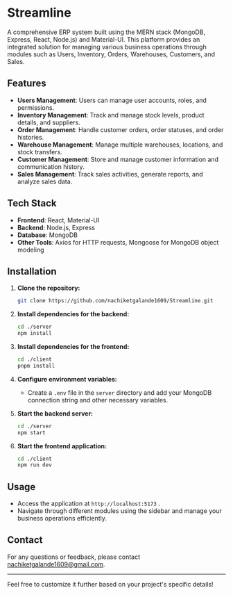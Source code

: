 
# Streamline

A comprehensive ERP system built using the MERN stack (MongoDB, Express, React, Node.js) and Material-UI. This platform provides an integrated solution for managing various business operations through modules such as Users, Inventory, Orders, Warehouses, Customers, and Sales.

## Features

- **Users Management**: Users can manage user accounts, roles, and permissions.
- **Inventory Management**: Track and manage stock levels, product details, and suppliers.
- **Order Management**: Handle customer orders, order statuses, and order histories.
- **Warehouse Management**: Manage multiple warehouses, locations, and stock transfers.
- **Customer Management**: Store and manage customer information and communication history.
- **Sales Management**: Track sales activities, generate reports, and analyze sales data.

## Tech Stack

- **Frontend**: React, Material-UI
- **Backend**: Node.js, Express
- **Database**: MongoDB
- **Other Tools**: Axios for HTTP requests, Mongoose for MongoDB object modeling

## Installation

1. **Clone the repository:**
    ```bash
    git clone https://github.com/nachiketgalande1609/Streamline.git
    ```

2. **Install dependencies for the backend:**
    ```bash
    cd ./server
    npm install
    ```

3. **Install dependencies for the frontend:**
    ```bash
    cd ./client
    pnpm install
    ```

4. **Configure environment variables:**
   - Create a `.env` file in the `server` directory and add your MongoDB connection string and other necessary variables.

5. **Start the backend server:**
    ```bash
    cd ./server
    npm start
    ```

6. **Start the frontend application:**
    ```bash
    cd ./client
    npm run dev
    ```

## Usage

- Access the application at `http://localhost:5173` .
- Navigate through different modules using the sidebar and manage your business operations efficiently.

## Contact

For any questions or feedback, please contact [nachiketgalande1609@gmail.com](mailto:nachiketgalande1609@gmail.com).

---

Feel free to customize it further based on your project's specific details!
